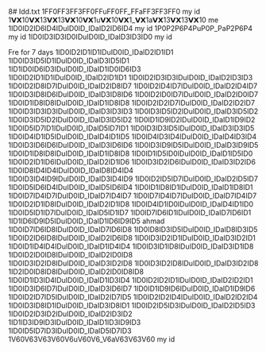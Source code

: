 8# Idd.txt
1FF0FF3FF3FF0FFuFF0FF_FFaFF3FF3FF0 my id
1𝗩𝗫10𝗩𝗫13𝗩𝗫13𝗩𝗫10𝗩𝗫1u𝗩𝗫10𝗩𝗫1_𝗩𝗫1a𝗩𝗫13𝗩𝗫13𝗩𝗫10  me
1ID0ID2ID6ID4IDuID0ID_IDaID2ID6ID4 my id
1P0P2P6P4PuP0P_PaP2P6P4 my id
1ID0ID3ID3ID0IDuID0ID_IDaID3ID3ID0  my id

Fre for 7 days
1ID0ID2ID1ID1IDuID0ID_IDaID2ID1ID1
1ID0ID3ID5ID1IDuID0ID_IDaID3ID5ID1
1ID1ID0ID6ID3IDuID0ID_IDaID1ID0ID6ID3
1ID0ID2ID1ID1IDuID0ID_IDaID2ID1ID1
1ID0ID2ID3ID3IDuID0ID_IDaID2ID3ID3
1ID0ID2ID8ID7IDuID0ID_IDaID2ID8ID7
1ID0ID2ID4ID7IDuID0ID_IDaID2ID4ID7
1ID0ID3ID8ID6IDuID0ID_IDaID3ID8ID6
1ID0ID2ID0ID7IDuID0ID_IDaID2ID0ID7
1ID0ID1ID8ID8IDuID0ID_IDaID1ID8ID8
1ID0ID2ID2ID7IDuID0ID_IDaID2ID2ID7
1ID0ID3ID3ID3IDuID0ID_IDaID3ID3ID3
1ID0ID3ID5ID2IDuID0ID_IDaID3ID5ID2
1ID0ID3ID5ID2IDuID0ID_IDaID3ID5ID2
1ID0ID1ID9ID2IDuID0ID_IDaID1ID9ID2
1ID0ID5ID7ID1IDuID0ID_IDaID5ID7ID1
1ID0ID3ID3ID5IDuID0ID_IDaID3ID3ID5
1ID0ID4ID1ID5IDuID0ID_IDaID4ID1ID5
1ID0ID4ID3ID4IDuID0ID_IDaID4ID3ID4
1ID0ID3ID6ID6IDuID0ID_IDaID3ID6ID6
1ID0ID3ID9ID5IDuID0ID_IDaID3ID9ID5
1ID0ID1ID8ID8IDuID0ID_IDaID1ID8ID8
1ID0ID1ID5ID0IDuID0ID_IDaID1ID5ID0
1ID0ID2ID1ID6IDuID0ID_IDaID2ID1ID6
1ID0ID3ID2ID6IDuID0ID_IDaID3ID2ID6
1ID0ID8ID4ID4IDuID0ID_IDaID8ID4ID4
1ID0ID3ID4ID9IDuID0ID_IDaID3ID4ID9
1ID0ID2ID5ID7IDuID0ID_IDaID2ID5ID7
1ID0ID5ID6ID4IDuID0ID_IDaID5ID6ID4
1ID0ID1ID8ID1IDuID0ID_IDaID1ID8ID1
1ID0ID7ID4ID7IDuID0ID_IDaID7ID4ID7
1ID0ID7ID4ID7IDuID0ID_IDaID7ID4ID7
1ID0ID2ID1ID8IDuID0ID_IDaID2ID1ID8
1ID0ID4ID1ID0IDuID0ID_IDaID4ID1ID0
1ID0ID5ID1ID7IDuID0ID_IDaID5ID1ID7
1ID0ID7ID6ID1IDuID0ID_IDaID7ID6ID1
1ID1ID6ID9ID5IDuID0ID_IDaID1ID6ID9ID5 ahmad
1ID0ID7ID6ID8IDuID0ID_IDaID7ID6ID8
1ID0ID8ID3ID5IDuID0ID_IDaID8ID3ID5
1ID0ID2ID6ID8IDuID0ID_IDaID2ID6ID8
1ID0ID3ID2ID1IDuID0ID_IDaID3ID2ID1
1ID0ID1ID4ID4IDuID0ID_IDaID1ID4ID4
1ID0ID3ID1ID8IDuID0ID_IDaID3ID1ID8
1ID0ID2ID0ID8IDuID0ID_IDaID2ID0ID8
1ID0ID3ID2ID8IDuID0ID_IDaID3ID2ID8
1ID0ID3ID2ID8IDuID0ID_IDaID3ID2ID8
1ID2ID0ID8ID8IDuID0ID_IDaID2ID0ID8ID8
1ID0ID1ID3ID4IDuID0ID_IDaID1ID3ID4
1ID0ID2ID2ID1IDuID0ID_IDaID2ID2ID1
1ID0ID3ID6ID7IDuID0ID_IDaID3ID6ID7
1ID0ID1ID9ID6IDuID0ID_IDaID1ID9ID6
1ID0ID2ID7ID5IDuID0ID_IDaID2ID7ID5
1ID0ID2ID2ID4IDuID0ID_IDaID2ID2ID4
1ID0ID3ID8ID1IDuID0ID_IDaID3ID8ID1
1ID0ID2ID5ID3IDuID0ID_IDaID2ID5ID3
1ID0ID2ID3ID2IDuID0ID_IDaID2ID3ID2
1ID1ID3ID9ID3IDuID0ID_IDaID1ID3ID9ID3
1ID0ID5ID7ID3IDuID0ID_IDaID5ID7ID3
1V60V63V63V60V6uV60V6_V6aV63V63V60 my id

